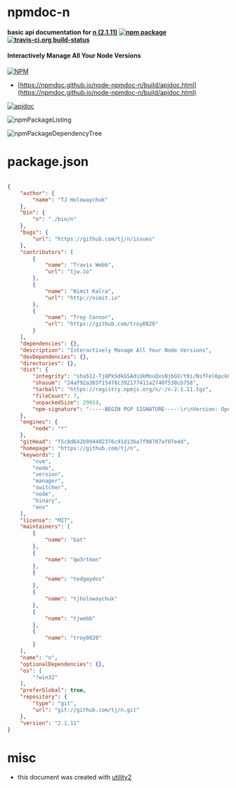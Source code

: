 # npmdoc-n

#### basic api documentation for  [n (2.1.11)](https://github.com/tj/n)  [![npm package](https://img.shields.io/npm/v/npmdoc-n.svg?style=flat-square)](https://www.npmjs.org/package/npmdoc-n) [![travis-ci.org build-status](https://api.travis-ci.org/npmdoc/node-npmdoc-n.svg)](https://travis-ci.org/npmdoc/node-npmdoc-n)

#### Interactively Manage All Your Node Versions

[![NPM](https://nodei.co/npm/n.png?downloads=true&downloadRank=true&stars=true)](https://www.npmjs.com/package/n)

- [https://npmdoc.github.io/node-npmdoc-n/build/apidoc.html](https://npmdoc.github.io/node-npmdoc-n/build/apidoc.html)

[![apidoc](https://npmdoc.github.io/node-npmdoc-n/build/screenshot.buildCi.browser.%252Ftmp%252Fbuild%252Fapidoc.html.png)](https://npmdoc.github.io/node-npmdoc-n/build/apidoc.html)

![npmPackageListing](https://npmdoc.github.io/node-npmdoc-n/build/screenshot.npmPackageListing.svg)

![npmPackageDependencyTree](https://npmdoc.github.io/node-npmdoc-n/build/screenshot.npmPackageDependencyTree.svg)



# package.json

```json

{
    "author": {
        "name": "TJ Holowaychuk"
    },
    "bin": {
        "n": "./bin/n"
    },
    "bugs": {
        "url": "https://github.com/tj/n/issues"
    },
    "contributors": [
        {
            "name": "Travis Webb",
            "url": "tjw.io"
        },
        {
            "name": "Nimit Kalra",
            "url": "http://nimit.io"
        },
        {
            "name": "Troy Connor",
            "url": "https://github.com/troy0820"
        }
    ],
    "dependencies": {},
    "description": "Interactively Manage All Your Node Versions",
    "devDependencies": {},
    "directories": {},
    "dist": {
        "integrity": "sha512-TjQPkSdkGSAdiUkMouQxsNjbGV/t9i/NsfFel6pckUBknci4kbvsqWY6UdY271Z1nlslcX722STOhuKuJxzWiw==",
        "shasum": "24af92a383f15478c392177411a2740f538cb758",
        "tarball": "https://registry.npmjs.org/n/-/n-2.1.11.tgz",
        "fileCount": 7,
        "unpackedSize": 29919,
        "npm-signature": "-----BEGIN PGP SIGNATURE-----\r\nVersion: OpenPGP.js v3.0.4\r\nComment: https://openpgpjs.org\r\n\r\nwsFcBAEBCAAQBQJa/vO+CRA9TVsSAnZWagAA8hsP/29WCaDpRsyoU9V13tCJ\n3y4XgKnH8obh2uf+AuzoG3zc5si9P2eXTiPLGWrOtsPwLEjpIChzLThHgan6\nH3B0ZFcmv60chQwrEMv8i7vuvyUd6ne0F1y9CE6KQRwegpU192l6paaR6ZVx\ngOdQMdAsdYgnBDbupWL359sUiLBeOgJVJ/GDrGvGVD5rHcGv6n+zshUrecaY\nf8+ywS3nbSOZeAvSH3jFLcEYp19K+PosZ06pe9wtOxx7ylES6rix0PwmVGRe\nCLygZw8KJ/IaqKPZl/D2HwbADbHLId5RRsIUX72T2h1NsqJlD+EOUfYqapjQ\nu1xIfju60rORZdA6Kv2/IuxCKDYICL1y8/oUAMDj1aHCuWjDVtxDYeWd1bY6\nHZ0i2N8fdlTTcIpMtKsW0CbSMGT1m+up7S0FTQrgl8RpxS1t3EhwT5uqxzLE\nb1i00KC3hE2WMZS3nCNl4vIKf6hWC8Z8cHCvumEluvJikcMokclL9ocIewf0\ncTW0GXOWS2KD/KZmujqt+PmIdBIVaGG+8cXu3NsSgHIudq2u2UWCIC+JzMct\nVUCdA4DHP/EccMjmGxJtQ7059fMOde8DJPIMAcufsTU176wXlHKrxM/4PqpK\naK5dnyTOLkFmhINOZCpsA1kDe26TlZEa2YyyIJ+3XohasBx6wBo9HY0H+viO\nAmJe\r\n=GtE+\r\n-----END PGP SIGNATURE-----\r\n"
    },
    "engines": {
        "node": "*"
    },
    "gitHead": "f5c8d642b994402376c91d13ba7f98707af07e4d",
    "homepage": "https://github.com/tj/n",
    "keywords": [
        "nvm",
        "node",
        "version",
        "manager",
        "switcher",
        "node",
        "binary",
        "env"
    ],
    "license": "MIT",
    "maintainers": [
        {
            "name": "bat"
        },
        {
            "name": "qw3rtman"
        },
        {
            "name": "tedgaydos"
        },
        {
            "name": "tjholowaychuk"
        },
        {
            "name": "tjwebb"
        },
        {
            "name": "troy0820"
        }
    ],
    "name": "n",
    "optionalDependencies": {},
    "os": [
        "!win32"
    ],
    "preferGlobal": true,
    "repository": {
        "type": "git",
        "url": "git://github.com/tj/n.git"
    },
    "version": "2.1.11"
}
```



# misc
- this document was created with [utility2](https://github.com/kaizhu256/node-utility2)
